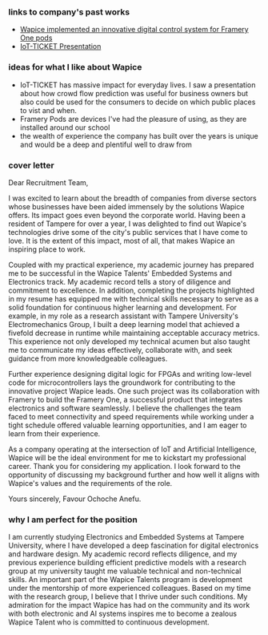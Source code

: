 ### links to company's past works

- [Wapice implemented an innovative digital control system for Framery One pods](https://www.wapice.com/customers/innovative-digital-control-system-for-framery-one-pods)
- [IoT-TICKET Presentation](https://www.youtube.com/watch?v=eXS_ANTLUAM)

### ideas for what I like about Wapice

- IoT-TICKET has massive impact for everyday lives. I saw a presentation about how crowd flow prediction was useful for business owners but also could be used for the consumers to decide on which public places to vist and when.
- Framery Pods are devices I've had the pleasure of using, as they are installed around our school
- the wealth of experience the company has built over the years is unique and would be a deep and plentiful well to draw from

### cover letter

Dear Recruitment Team,

I was excited to learn about the breadth of companies from diverse sectors whose businesses have been aided immensely by the solutions Wapice offers. Its impact goes even beyond the corporate world. Having been a resident of Tampere for over a year, I was delighted to find out Wapice's technologies drive some of the city's public services that I have come to love. It is the extent of this impact, most of all, that makes Wapice an inspiring place to work.

Coupled with my practical experience, my academic journey has prepared me to be successful in the Wapice Talents' Embedded Systems and Electronics track. My academic record tells a story of diligence and commitment to excellence. In addition, completing the projects highlighted in my resume has equipped me with technical skills necessary to serve as a solid foundation for continuous higher learning and development. For example, in my role as a research assistant with Tampere University's Electromechanics Group, I built a deep learning model that achieved a fivefold decrease in runtime while maintaining acceptable accuracy metrics. This experience not only developed my technical acumen but also taught me to communicate my ideas effectively, collaborate with, and seek guidance from more knowledgeable colleagues.

Further experience designing digital logic for FPGAs and writing low-level code for microcontrollers lays the groundwork for contributing to the innovative project Wapice leads. One such project was its collaboration with Framery to build the Framery One, a successful product that integrates electronics and software seamlessly. I believe the challenges the team faced to meet connectivity and speed requirements while working under a tight schedule offered valuable learning opportunities, and I am eager to learn from their experience.

As a company operating at the intersection of IoT and Artificial Intelligence, Wapice will be the ideal environment for me to kickstart my professional career. Thank you for considering my application. I look forward to the opportunity of discussing my background further and how well it aligns with Wapice's values and the requirements of the role.


Yours sincerely,
Favour Ochoche Anefu.



### why I am perfect for the position

I am currently studying Electronics and Embedded Systems at Tampere University, where I have developed a deep fascination for digital electronics and hardware design. My academic record reflects diligence, and my previous experience building efficient predictive models with a research group at my university taught me valuable technical and non-technical skills. An important part of the Wapice Talents program is development under the mentorship of more experienced colleagues. Based on my time with the research group, I believe that I thrive under such conditions. My admiration for the impact Wapice has had on the community and its work with both electronic and AI systems inspires me to become a zealous Wapice Talent who is committed to continuous development. 

